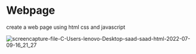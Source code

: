 # Webpage
create a web page using html css and javascript


![screencapture-file-C-Users-lenovo-Desktop-saad-saad-html-2022-07-09-16_21_27](https://user-images.githubusercontent.com/107197442/178102708-50177550-f627-4fa3-8b6d-8aa46ce697f3.png)
